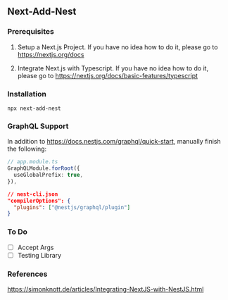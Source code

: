 ## Next-Add-Nest

### Prerequisites

1. Setup a Next.js Project. If you have no idea how to do it, please go to https://nextjs.org/docs

2. Integrate Next.js with Typescript. If you have no idea how to do it, please go to https://nextjs.org/docs/basic-features/typescript

### Installation

```
npx next-add-nest
```

### GraphQL Support

In addition to https://docs.nestjs.com/graphql/quick-start, manually finish the following:

```ts
// app.module.ts
GraphQLModule.forRoot({
  useGlobalPrefix: true,
}),
```

```json
// nest-cli.json
"compilerOptions": {
  "plugins": ["@nestjs/graphql/plugin"]
}
```

### To Do 

- [ ] Accept Args
- [ ] Testing Library

### References
https://simonknott.de/articles/Integrating-NextJS-with-NestJS.html
